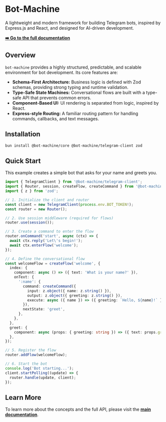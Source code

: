 # Bot-Machine

A lightweight and modern framework for building Telegram bots, inspired by Express.js and React, and designed for AI-driven development.

**[➡️ Go to the full documentation](./docs/README.md)**

## Overview

`bot-machine` provides a highly structured, predictable, and scalable environment for bot development. Its core features are:

-   **Schema-First Architecture:** Business logic is defined with Zod schemas, providing strong typing and runtime validation.
-   **Type-Safe State Machines:** Conversational flows are built with a type-safe API that prevents common errors.
-   **Component-Based UI:** UI rendering is separated from logic, inspired by React.
-   **Express-style Routing:** A familiar routing pattern for handling commands, callbacks, and text messages.

## Installation

```bash
bun install @bot-machine/core @bot-machine/telegram-client zod
```

## Quick Start

This example creates a simple bot that asks for your name and greets you.

```typescript
import { TelegramClient } from '@bot-machine/telegram-client';
import { Router, session, createFlow, createCommand } from '@bot-machine/core';
import { z } from 'zod';

// 1. Initialize the client and router
const client = new TelegramClient(process.env.BOT_TOKEN!);
const router = new Router();

// 2. Use session middleware (required for flows)
router.use(session());

// 3. Create a command to enter the flow
router.onCommand('start', async (ctx) => {
  await ctx.reply('Let\'s begin!');
  await ctx.enterFlow('welcome');
});

// 4. Define the conversational flow
const welcomeFlow = createFlow('welcome', {
  index: {
    component: async () => ({ text: 'What is your name?' }),
    onText: {
      ':name': {
        command: createCommand({
          input: z.object({ name: z.string() }),
          output: z.object({ greeting: z.string() }),
          execute: async ({ name }) => ({ greeting: `Hello, ${name}!` }),
        }),
        nextState: 'greet',
      },
    },
  },
  greet: {
    component: async (props: { greeting: string }) => ({ text: props.greeting }),
  },
});

// 5. Register the flow
router.addFlow(welcomeFlow);

// 6. Start the bot
console.log('Bot starting...');
client.startPolling((update) => {
  router.handle(update, client);
});
```

## Learn More

To learn more about the concepts and the full API, please visit the **[main documentation](./docs/README.md)**.
